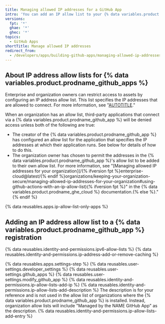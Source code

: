 ```yaml
---
title: Managing allowed IP addresses for a GitHub App
intro: 'You can add an IP allow list to your {% data variables.product.prodname_github_app %} registration to prevent your app from being blocked by an organization''s own allow list.'
versions:
  fpt: '*'
  ghae: '*'
  ghec: '*'
topics:
  - GitHub Apps
shortTitle: Manage allowed IP addresses
redirect_from:
  - /developers/apps/building-github-apps/managing-allowed-ip-addresses-for-a-github-app
---
```


## About IP address allow lists for {% data variables.product.prodname_github_apps %}

Enterprise and organization owners can restrict access to assets by configuring an IP address allow list. This list specifies the IP addresses that are allowed to connect. For more information, see "[AUTOTITLE](/admin/policies/enforcing-policies-for-your-enterprise/enforcing-policies-for-security-settings-in-your-enterprise#managing-allowed-ip-addresses-for-organizations-in-your-enterprise)."

When an organization has an allow list, third-party applications that connect via a {% data variables.product.prodname_github_app %} will be denied access unless both of the following are true:

- The creator of the {% data variables.product.prodname_github_app %} has configured an allow list for the application that specifies the IP addresses at which their application runs. See below for details of how to do this.
- The organization owner has chosen to permit the addresses in the {% data variables.product.prodname_github_app %}'s allow list to be added to their own allow list. For more information, see "[Managing allowed IP addresses for your organization](/{% ifversion fpt %}enterprise-cloud@latest/{% endif %}organizations/keeping-your-organization-secure/managing-allowed-ip-addresses-for-your-organization#using-github-actions-with-an-ip-allow-list){% ifversion fpt %}" in the {% data variables.product.prodname_ghe_cloud %} documentation.{% else %}."{% endif %}

{% data reusables.apps.ip-allow-list-only-apps %}

## Adding an IP address allow list to a {% data variables.product.prodname_github_app %} registration

{% data reusables.identity-and-permissions.ipv6-allow-lists %}
{% data reusables.identity-and-permissions.ip-address-add-or-remove-caching %}

{% data reusables.apps.settings-step %}
{% data reusables.user-settings.developer_settings %}
{% data reusables.user-settings.github_apps %}
{% data reusables.user-settings.modify_github_app %}
{% data reusables.identity-and-permissions.ip-allow-lists-add-ip %}
{% data reusables.identity-and-permissions.ip-allow-lists-add-description %}
  The description is for your reference and is not used in the allow list of organizations where the {% data variables.product.prodname_github_app %} is installed. Instead, organization allow lists will include "Managed by the NAME GitHub App" as the description.
{% data reusables.identity-and-permissions.ip-allow-lists-add-entry %}
